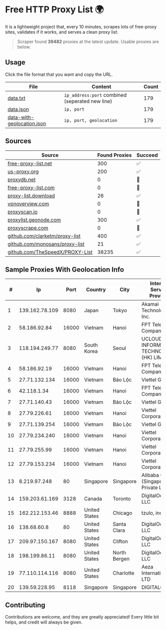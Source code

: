 
# Free HTTP Proxy List 🌍

It is a lightweight project that, every 10 minutes, scrapes lots of free-proxy sites, validates if it works, and serves a clean proxy list.


> Scraper found **39482** proxies at the latest update. Usable proxies are below.

## Usage

Click the file format that you want and copy the URL.


|File|Content|Count|
|----|-------|-----|
|[data.txt](https://raw.githubusercontent.com/themiralay/Proxy-List-World/master/data.txt)|`ip_address:port` combined (seperated new line)|179|
|[data.json](https://raw.githubusercontent.com/themiralay/Proxy-List-World/master/data.json)|`ip, port`|179|
|[data-with-geolocation.json](https://raw.githubusercontent.com/themiralay/Proxy-List-World/master/data-with-geolocation.json)|`ip, port, geolocation`|179|

## Sources

|Source|Found Proxies|Succeed|
|------|-------------|-------|
|[free-proxy-list.net](https://free-proxy-list.net)|300|✅|
|[us-proxy.org](https://www.us-proxy.org)|200|✅|
|[proxydb.net](http://proxydb.net)|0|🚫|
|[free-proxy-list.com](https://free-proxy-list.com/?page=&port=&type%5B%5D=http&type%5B%5D=https&up_time=0&search=Search)|0|🚫|
|[proxy-list.download](https://www.proxy-list.download/HTTP)|26|✅|
|[vpnoverview.com](https://vpnoverview.com/privacy/anonymous-browsing/free-proxy-servers)|0|🚫|
|[proxyscan.io](https://www.proxyscan.io)|0|🚫|
|[proxylist.geonode.com](https://proxylist.geonode.com/api/proxy-list?limit=300&page=1&sort_by=lastChecked&sort_type=desc&protocols=http,https)|300|✅|
|[proxyscrape.com](https://api.proxyscrape.com/v2/?request=displayproxies&protocol=http&timeout=10000&country=all&ssl=all&anonymity=all)|0|🚫|
|[github.com/clarketm/proxy-list](https://raw.githubusercontent.com/clarketm/proxy-list/master/proxy-list-raw.txt)|400|✅|
|[github.com/monosans/proxy-list](https://raw.githubusercontent.com/monosans/proxy-list/main/proxies/http.txt)|21|✅|
|[github.com/TheSpeedX/PROXY-List](https://raw.githubusercontent.com/TheSpeedX/PROXY-List/master/http.txt)|38235|✅|


## Sample Proxies With Geolocation Info

|#|Ip|Port|Country|City|Internet Service Provider|
|-|--|----|-------|----|-------------------------|
|1|139.162.78.109|8080|Japan|Tokyo|Akamai Technologies, Inc.|
|2|58.186.92.84|16000|Vietnam|Hanoi|FPT Telecom Company|
|3|118.194.249.77|8080|South Korea|Seoul|UCLOUD INFORMATION TECHNOLOGY (HK) LIMITED|
|4|58.186.92.19|16000|Vietnam|Hanoi|FPT Telecom Company|
|5|27.71.132.134|16000|Vietnam|Bảo Lộc|Viettel Group|
|6|42.118.1.34|16000|Vietnam|Hanoi|FPT Telecom Company|
|7|27.71.140.43|16000|Vietnam|Bảo Lộc|Viettel Group|
|8|27.79.226.61|16000|Vietnam|Hanoi|Viettel Corporation|
|9|27.71.139.254|16000|Vietnam|Bảo Lộc|Viettel Group|
|10|27.79.234.240|16000|Vietnam|Hanoi|Viettel Corporation|
|11|27.79.255.99|16000|Vietnam|Hanoi|Viettel Corporation|
|12|27.79.153.234|16000|Vietnam|Hanoi|Viettel Corporation|
|13|8.219.97.248|80|Singapore|Singapore|Alibaba Cloud (Singapore) Private Limited|
|14|159.203.61.169|3128|Canada|Toronto|DigitalOcean, LLC|
|15|162.212.153.46|8888|United States|Chicago|tzulo, inc.|
|16|138.68.60.8|80|United States|Santa Clara|DigitalOcean, LLC|
|17|209.97.150.167|8080|United States|Clifton|DigitalOcean, LLC|
|18|198.199.86.11|8080|United States|North Bergen|DigitalOcean, LLC|
|19|77.110.114.116|8080|United States|Charlotte|Aeza International LTD|
|20|139.59.228.95|8118|Singapore|Singapore|DIGITALOCEAN|



## Contributing

Contributions are welcome, and they are greatly appreciated! Every
little bit helps, and credit will always be given.

